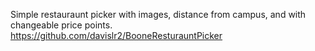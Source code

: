Simple restauraunt picker with images, distance from campus, and with changeable price points. 
https://github.com/davislr2/BooneResturauntPicker

